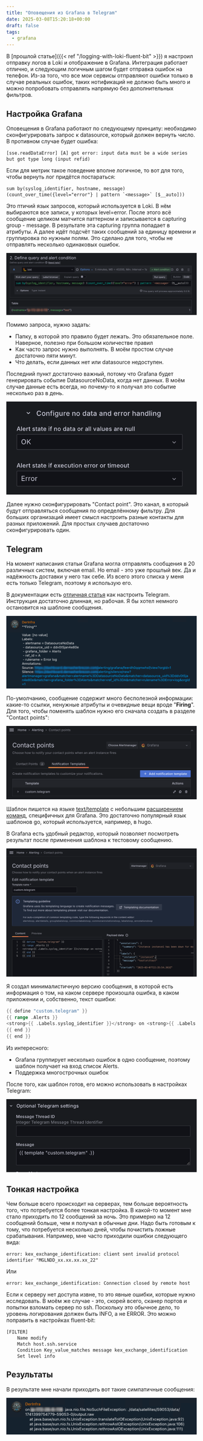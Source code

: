 ```yaml
---
title: "Оповещения из Grafana в Telegram"
date: 2025-03-08T15:20:18+00:00
draft: false
tags:
  - grafana
---
```

В [прошлой статье]({{< ref "/logging-with-loki-fluent-bit" >}}) я настроил отправку логов в Loki и отображение в Grafana. Интеграция работает отлично, и следующим логичным шагом будет отправка ошибок на телефон. Из-за того, что все мои сервисы отправляют ошибки только в случае реальных ошибок, таких нотификаций не должно быть много и можно попробовать отправлять напрямую без дополнительных фильтров.

## Настройка Grafana

Оповещения в Grafana работают по следующему принципу: необходимо сконфигурировать запрос к datasource, который должен вернуть число. В противном случае будет ошибка:

```
[sse.readDataError] [A] got error: input data must be a wide series but got type long (input refid)
```

Если для метрик такое поведение вполне логичное, то вот для того, чтобы вернуть лог придётся постараться:

```
sum by(syslog_identifier, hostname, message) (count_over_time({level="error"} | pattern `<message>` [$__auto]))
```

Это птичий язык запросов, который используется в Loki. В нём выбираются все записи, у которых level=error. После этого всё сообщение целиком матчится паттерном и записывается в capturing group - message. В результате эта capturing группа попадает в атрибуты. А далее идёт подсчёт таких сообщений за единицу времени и группировка по нужным полям. Это сделано для того, чтобы не отправлять несколько одинаковых ошибок.

![](img/alert.png)

Помимо запроса, нужно задать:

 * Папку, в которой это правило будет лежать. Это обязательное поле. Наверное, полезно при большом количестве правил
 * Как часто запрос нужно выполнять. В моём простом случае достаточно пяти минут.
 * Что делать, если данных нет или datasource недоступен.
 
Последний пункт достаточно важный, потому что Grafana будет генерировать событие DatasourceNoData, когда нет данных. В моём случае данные есть всегда, но почему-то я получал это событие несколько раз в день.

![](img/nodata.png)


Далее нужно сконфигурировать "Contact point". Это канал, в который будут отправляться сообщения по определённому фильтру. Для больших организаций имеет смысл настроить разные контакты для разных приложений. Для простых случаев достаточно сконфигурировать один.

## Telegram

На момент написания статьи Grafana могла отправлять сообщения в 20 различных систем, включая email. Но email - это уже прошлый век. Да и надёжность доставки у него так себе. Из всего этого списка у меня есть только Telegram, поэтому я использую его.

В документации есть [отличная статья](https://grafana.com/docs/grafana/latest/alerting/configure-notifications/manage-contact-points/integrations/configure-telegram/) как настроить Telegram. Инструкция достаточно длинная, но рабочая. Я бы хотел немного остановится на шаблоне сообщения.

![](img/defaultalert.png)

По-умолчанию, сообщение содержит много бесполезной информации: какие-то ссылки, ненужные атрибуты и очевидные вещи вроде "**Firing**". Для того, чтобы поменять шаблон нужно его сначала создать в разделе "Contact points":

![](img/customtemplate.png)

Шаблон пишется на языке [text/template](https://pkg.go.dev/text/template) с небольшим [расширением команд](https://grafana.com/docs/grafana/latest/alerting/configure-notifications/template-notifications/reference/), специфичных для Grafana. Это достаточно популярный язык шаблонов go, который используется, например, в hugo. 

В Grafana есть удобный редактор, который позволяет посмотреть результат после применения шаблона к тестовому сообщению.

![](img/notification.png)

Я создал минималистичную версию сообщения, в которой есть информация о том, на каком сервере произошла ошибка, в каком приложении и, собственно, текст ошибки:

```go
{{ define "custom.telegram" }}
{{ range .Alerts }}
<strong>{{ .Labels.syslog_identifier }}</strong> on <strong>{{ .Labels.hostname }}</strong>: {{ .Labels.message | reReplaceAll "\\\\n" "\n" | reReplaceAll "\\\\t" "    " }}
{{ end }}
{{ end }}
```

Из интересного: 

 * Grafana группирует несколько ошибок в одно сообщение, поэтому шаблон получает на вход список Alerts.
 * Поддержка многострочных ошибок

После того, как шаблон готов, его можно использовать в настройках Telegram:

![](img/telegram.png)

## Тонкая настройка

Чем больше всего происходит на серверах, тем больше вероятность того, что потребуется более тонкая настройка. В какой-то момент мне стало приходить по 12 сообщений за ночь. Это примерно на 12 сообщений больше, чем я получал в обычные дни. Надо быть готовым к тому, что потребуется несколько дней, чтобы почистить ложные срабатывания. Например, мне часто приходили ошибки следующего вида:

```
error: kex_exchange_identification: client sent invalid protocol identifier "MGLNDD_xx.xx.xx.xx_22"
```

Или

```
error: kex_exchange_identification: Connection closed by remote host
```

Если к серверу нет доступа извне, то это явные ошибки, которые нужно исследовать. В моём же случае - это, скорей всего, сканер портов и попытки взломать сервер по ssh. Поскольку это обычное дело, то уровень логирования должен быть INFO, а не ERROR. Это можно поправить в настройках fluent-bit:

```
[FILTER]
    Name modify
    Match host.ssh.service
    Condition Key_value_matches message kex_exchange_identification
    Set level info
```

## Результаты

В результате мне начали приходить вот такие симпатичные сообщения:

![](img/result.png)
